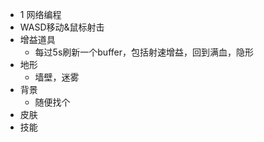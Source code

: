 * 1 网络编程
* WASD移动&鼠标射击
* 增益道具
  * 每过5s刷新一个buffer，包括射速增益，回到满血，隐形
* 地形
  * 墙壁，迷雾
* 背景
  * 随便找个
* 皮肤
* 技能
